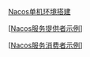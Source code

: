 [Nacos单机环境搭建](https://github.com/shenjy24/jackal-spring-cloud-alibaba-server/blob/main/doc/Nacos%E5%8D%95%E6%9C%BA%E7%8E%AF%E5%A2%83%E6%90%AD%E5%BB%BA.md)

[[Nacos服务提供者示例](https://github.com/shenjy24/jackal-spring-cloud-alibaba-server/blob/main/doc/Nacos服务提供者示例.md)]

[[Nacos服务消费者示例](https://github.com/shenjy24/jackal-spring-cloud-alibaba-server/blob/main/doc/Nacos服务消费者示例.md)]